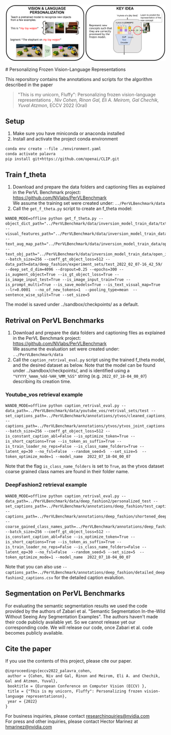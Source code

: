 <p align="center"><img src="palavra_main_panels.png" width="600"/></p>
# Personalizing Frozen Vision-Language Representations


This reporsitory contains the annotations and scripts for the algorithm described in the paper 

> "This is my unicorn, Fluffy": Personalizing frozen vision-language representations , *Niv Cohen, Rinon Gal, Eli A. Meirom, Gal Chechik, Yuval Atzmon*, ECCV 2022 (Oral)


## Setup
1. Make sure you have miniconda or anaconda installed
2. Install and activate the project conda environment
```
conda env create --file ./environment.yaml
conda activate palavra
pip install git+https://github.com/openai/CLIP.git
```

## Train f_theta
1. Download and prepare the data folders and captioning files as explained in the PerVL Benchmark project: <br> https://github.com/NVlabs/PerVLBenchmark <br>
We assume the training set were created under: `../PerVLBenchmark/data`
2. Call the `get_f_theta.py` script to create an f_theta model: <br>
```
WANDB_MODE=offline python get_f_theta.py --object_dict_path="../PerVLBenchmark/data/inversion_model_train_data/txt_for_training/commom_obj_dict.npy" --visual_features_path="../PerVLBenchmark/data/inversion_model_train_data/visual_features/visual_features_dict_center_crop_300_224.npz" --text_aug_map_path="../PerVLBenchmark/data/inversion_model_train_data/open_images/open_images_to_mscoco_map.npz" --text_obj_path="../PerVLBenchmark/data/inversion_model_train_data/open_images/open_images_obj_names.npz" --batch_size=256 --coeff_gt_object_loss=512 --data_path=data/deep_fashion/experiment_sets/test_2022_02_07-16_42_59/ --deep_set_d_dim=4096 --dropout=0.25 --epochs=300 --is_augment_object=True --is_gt_object_loss=True --is_image_input_test=True --is_image_input_train=True --is_prompt_multi=True --is_save_models=True --is_text_visual_map=True  --lr=0.0001  --no_of_new_tokens=1  --pooling_type=mean  --sentence_wise_split=True --set_size=5
```

The model is saved under ../sandbox/checkpoints/ as a default.

## Retrival on PerVL Benchmarks
1. Download and prepare the data folders and captioning files as explained in the PerVL Benchmark project: <br> https://github.com/NVlabs/PerVLBenchmark <br>
We assume the evaluation set were created under: `../PerVLBenchmark/data`
2. Call the `caption_retrival_eval.py` script using the trained f_theta model, and the desired dataset as below. 
Note that the model can be found under ../sandbox/checkpoints/, and is identified
using a `"%YYYY_%mmm_%dd-%HH_%MM_%SS"` string (e.g. `2022_07_18-04_00_07`)  describing its creation time. <br>
### Youtube_vos retrieval example

```
WANDB_MODE=offline python caption_retrival_eval.py --data_path=../PerVLBenchmark/data/youtube_vos/retrival_sets/test --set_captions_path=../PerVLBenchmark/annotations/ytvos/cleaned_captions_ytvos_test.csv --captions_path=../PerVLBenchmark/annotations/ytvos/ytvos_joint_captions.csv --batch_size=256 --coeff_gt_object_loss=512 --is_constant_caption_abl=False --is_optimize_token=True --is_short_captions=True --is_token_as_suffix=True --is_train_loader_no_reps=False --is_class_name_folders=True --latent_ep=30 --no_fsl=False  --random_seed=5  --set_size=5  --token_optimize_mode=1 --model_name  2022_07_18-04_00_07
```
Note that the flag `is_class_name_folders` is set to `True`, as the ytvos dataset coarse grained class names are found in their folder name. 

### DeepFashion2 retrieval example


```
WANDB_MODE=offline python caption_retrival_eval.py --data_path=../PerVLBenchmark/data/deep_fashion2/personalized_test --set_captions_path=../PerVLBenchmark/annotations/deep_fashion/test_captions.csv --captions_path=../PerVLBenchmark/annotations/deep_fashion/shortened_deepfashion2_captions.csv --coarse_gained_class_names_path=../PerVLBenchmark/annotations/deep_fashion/train_coarse_grained_names.csv --batch_size=256 --coeff_gt_object_loss=512 --is_constant_caption_abl=False --is_optimize_token=True --is_short_captions=True --is_token_as_suffix=True --is_train_loader_no_reps=False --is_class_name_folders=False --latent_ep=30 --no_fsl=False  --random_seed=5 --set_size=5  --token_optimize_mode=1 --model_name  2022_07_18-04_00_07 
```
Note that you can also use `--captions_path=../PerVLBenchmark/annotations/deep_fashion/detailed_deepfashion2_captions.csv` for the detailed caption evalution. 

## Segmentation on PerVL Benchmarks

For evaluating the semantic segmentation results we used the code provided by the authors of Zabari et al. "Semantic Segmentation In-the-Wild Without Seeing Any Segmentation Examples".
The authors haven't made their code publicly available yet. So we cannot release yet our corresponding code. We will release our code, once Zabari et al. code becomes publicly available.

## Cite the paper
If you use the contents of this project, please cite our paper.

    @inproceedings{eccv2022_palavra_cohen,
     author = {Cohen, Niv and Gal, Rinon and Meirom, Eli A. and Chechik, Gal and Atzmon, Yuval},
     booktitle = {European Conference on Computer Vision (ECCV) },
     title = {"This is my unicorn, Fluffy": Personalizing frozen vision-language representationsn},
     year = {2022}
    }

For business inquiries, please contact [researchinquiries@nvidia.com](researchinquiries@nvidia.com) <br>
For press and other inquiries, please contact Hector Marinez at [hmarinez@nvidia.com](hmarinez@nvidia.com)
